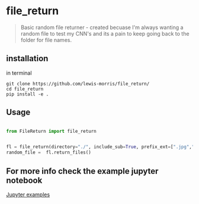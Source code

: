 # file_return

> Basic random file returner - created becuase I'm always wanting a random file to test my CNN's and its a pain to keep going back to the folder for file names.


## installation 

in terminal 

```
git clone https://github.com/lewis-morris/file_return/
cd file_return
pip install -e .

```

## Usage

```python

from FileReturn import file_return


fl = file_return(directory="./", include_sub=True, prefix_ext=[".jpg",".png"],return_list=False )
random_file =  fl.return_files()

```

## For more info check the example jupyter notebook

[Jupyter examples](./examples.ipynb)
